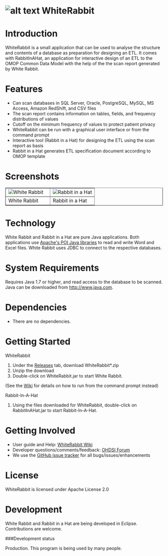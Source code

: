 ![alt text](https://github.com/OHDSI/WhiteRabbit/blob/master/src/org/ohdsi/whiteRabbit/WhiteRabbit64.png) WhiteRabbit
===========

Introduction
========
WhiteRabbit is a small application that can be used to analyse the structure and contents of a database as preparation for designing an ETL. It comes with RabbitInAHat, an application for interactive design of an ETL to the OMOP Common Data Model with the help of the the scan report generated by White Rabbit. 

Features
========
- Can scan databases in SQL Server, Oracle, PostgreSQL, MySQL, MS Access, Amazon RedShift, and CSV files
- The scan report contains information on tables, fields, and frequency distributions of values
- Cutoff on the minimum frequency of values to protect patient privacy
- WhiteRabbit can be run with a graphical user interface or from the command prompt
- Interactive tool (Rabbit in a Hat) for designing the ETL using the scan report as basis
- Rabbit in a Hat generates ETL specification document according to OMOP template

Screenshots
===========
<table border = "">
<tr valign="top">
<td width = 50%>
  <img src="https://github.com/OHDSI/WhiteRabbit/blob/master/man/WRScreenshot.png" alt="White Rabbit" title="White Rabbit" />
</td>
<td width = 50%>
 <img src="https://github.com/OHDSI/WhiteRabbit/blob/master/man/RIAHScreenshot.png" alt="Rabbit in a Hat" title="Rabbit in a Hat" />
</td>
</tr><tr>
<td>White Rabbit</td><td>Rabbit in a Hat</td>
</tr>
</table>

Technology
============
White Rabbit and Rabbit in a Hat are pure Java applications. Both applications use [Apache's POI Java libraries](http://poi.apache.org/) to read and write Word and Excel files. White Rabbit uses JDBC to connect to the respective databases.

System Requirements
============
Requires Java 1.7 or higher, and read access to the database to be scanned. Java can be downloaded from
<a href="http://www.java.com" target="_blank">http://www.java.com</a>.

Dependencies
============
 * There are no dependencies.

Getting Started
===============
WhiteRabbit

1. Under the [Releases](https://github.com/OHDSI/WhiteRabbit/releases) tab, download WhiteRabbit*.zip
2. Unzip the download
3. Double-click on WhiteRabbit.jar to start White Rabbit.

(See the [Wiki](http://www.ohdsi.org/web/wiki/doku.php?id=documentation:software:whiterabbit#running_from_the_command_line) for details on how to run from the command prompt instead)

Rabbit-In-A-Hat

1. Using the files downloaded for WhiteRabbit, double-click on RabbitInAHat.jar to start Rabbit-In-A-Hat.

Getting Involved
=============
* User guide and Help: <a href="http://www.ohdsi.org/web/wiki/doku.php?id=documentation:software:whiterabbit">WhiteRabbit Wiki</a>
* Developer questions/comments/feedback: <a href="http://forums.ohdsi.org/c/developers">OHDSI Forum</a>
* We use the <a href="../../issues">GitHub issue tracker</a> for all bugs/issues/enhancements

License
=======
WhiteRabbit is licensed under Apache License 2.0

Development
===========
White Rabbit and Rabbit in a Hat are being developed in Eclipse. Contributions are welcome.

###Development status

Production. This program is being used by many people.
